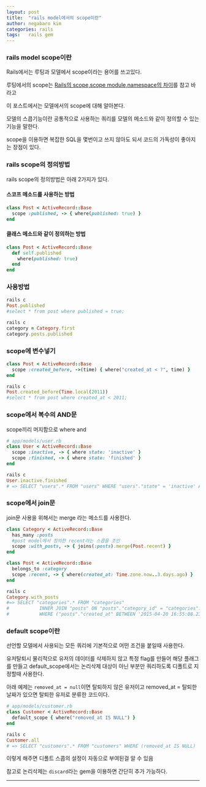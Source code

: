 ```yaml
---
layout: post
title:  "rails model에서의 scope이란"
author: negabaro kim
categories: rails
tags:	rails gem
---
```



### rails model scope이란

Rails에서는 루팅과 모델에서 scope이라는 용어를 쓰고있다.

루팅에서의 scope는 [Rails의 scope,scope module,namespace의 차이]를 참고 바라고

이 포스트에서는 모델에서의 scope에 대해 알아본다.

모델의 스콥기능이란 공통적으로 사용하는 쿼리를 모델의 메소드와 같이 정의할 수 있는 기능을 말한다.

scope을 이용하면 복잡한 SQL을 몇번이고 쓰지 않아도 되서 코드의 가독성이 좋아지는 장점이 있다.

### rails scope의 정의방법

rails scope의 정의방법은 아래 2가지가 있다.


#### 스코프 메소드를 사용하는 방법

```ruby
class Post < ActiveRecord::Base
  scope :published, -> { where(published: true) }
end
```


#### 클래스 메소드와 같이 정의하는 방법


```ruby
class Post < ActiveRecord::Base
  def self.published
    where(published: true)
  end
end
```


### 사용방법 

```ruby
rails c
Post.published
#select * from post where published = true;
```

```ruby
rails c
category = Category.first
category.posts.published
```


### scope에 변수넣기


```ruby
class Post < ActiveRecord::Base
  scope :created_before, ->(time) { where("created_at < ?", time) }
end

rails c
Post.created_before(Time.local(2011))
#select * from post where created_at < 2011;
```



### scope에서 복수의 AND문 

scope끼리 머지함으로 where and


```ruby
# app/models/user.rb
class User < ActiveRecord::Base
  scope :inactive, -> { where state: 'inactive' }
  scope :finished, -> { where state: 'finished' }
end

rails c
User.inactive.finished
# => SELECT "users".* FROM "users" WHERE "users"."state" = 'inactive' AND "users"."state" = 'finished'
```


### scope에서 join문

join문 사용을 위해서는 merge 라는 메소드를 사용한다.

```ruby
class Category < ActiveRecord::Base
  has_many :posts
  #post model에서 정의한 recent라는 스콥을 조인
  scope :with_posts, -> { joins(:posts).merge(Post.recent) }
end

class Post < ActiveRecord::Base
  belongs_to :category
  scope :recent, -> { where(created_at: Time.zone.now..3.days.ago) }
end

rails c
Category.with_posts
#=> SELECT "categories".* FROM "categories" 
#           INNER JOIN "posts" ON "posts"."category_id" = "categories"."id" 
#           WHERE ("posts"."created_at" BETWEEN '2015-04-20 16:55:08.237023' AND '2015-04-17 16:55:08.237228')
```


### default scope이란

선언할 모델에서 사용되는 모든 쿼리에 기본적으로 어떤 조건을 붙일때 사용한다.

유저탈퇴시 물리적으로 유저의 데이터를 삭제하지 않고 특정 flag를 만들어 해당 플래그를 만들고 default_scope에서는 논리삭제 대상이 아닌 부분만 쿼리하도록 디폴트로 지정할때 사용한다.


아래 예제는 `removed_at = null`이면 탈퇴하지 않은 유저이고
removed_at = 탈퇴한 날짜가 있으면 탈퇴한 유저로 분류한 코드이다.

```ruby
# app/models/customer.rb
class Customer < ActiveRecord::Base
  default_scope { where("removed_at IS NULL") } 
end

rails c
Customer.all
# => SELECT "customers".* FROM "customers" WHERE (removed_at IS NULL)
```

이렇게 해주면 디폴트 스콥의 설정이 자동으로 부여된걸 알 수 있음

참고로 논리삭제는 `discard`라는 gem을 이용하면 간단히 추가 가능하다.






---

[참고1]: http://ruby-rails.hatenadiary.com/entry/20140814/1407994568

[Rails의 scope,scope module,namespace의 차이]: http://home.negabaro.com:4000/rails/2018/03/23/scope-module-namespace.html

